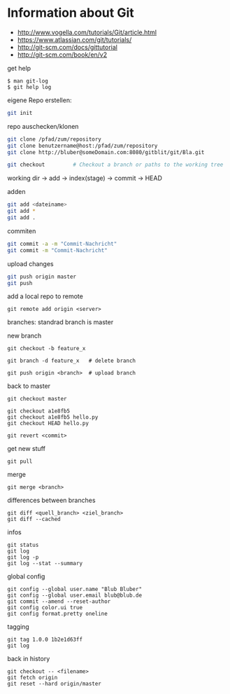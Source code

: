# Information about Git 

* http://www.vogella.com/tutorials/Git/article.html
* https://www.atlassian.com/git/tutorials/
* http://git-scm.com/docs/gittutorial
* http://git-scm.com/book/en/v2

get help
```
$ man git-log
$ git help log
```

eigene Repo erstellen:
```bash
git init
```

repo auschecken/klonen
```bash
git clone /pfad/zum/repository
git clone benutzername@host:/pfad/zum/repository
git clone http://bluber@someDomain.com:8080/gitblit/git/Bla.git 

git checkout         # Checkout a branch or paths to the working tree
```

working dir -> add -> index(stage) -> commit -> HEAD

adden 
```bash
git add <dateiname>
git add *
git add .
```

commiten
```bash
git commit -a -m "Commit-Nachricht"
git commit -m "Commit-Nachricht"
```

upload changes
```bash
git push origin master
git push
```

add a local repo to remote
```
git remote add origin <server>
```

branches: standrad branch is master

new branch
```
git checkout -b feature_x

git branch -d feature_x   # delete branch

git push origin <branch>  # upload branch
```

back to master
```
git checkout master

git checkout a1e8fb5
git checkout a1e8fb5 hello.py
git checkout HEAD hello.py

git revert <commit>

```

get new stuff
```
git pull
```

merge
```
git merge <branch>
```

differences between branches
```
git diff <quell_branch> <ziel_branch>
git diff --cached
```

infos
``` 
git status
git log
git log -p
git log --stat --summary
```

global config
```
git config --global user.name "Blub Bluber"
git config --global user.email blub@blub.de
git commit --amend --reset-author
git config color.ui true
git config format.pretty oneline
```

tagging
```
git tag 1.0.0 1b2e1d63ff
git log
```

back in history
```
git checkout -- <filename>
git fetch origin
git reset --hard origin/master
```




























